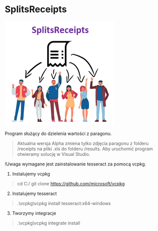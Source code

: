 # SplitsReceipts

[![N|Solid](https://raw.githubusercontent.com/Azuyuto/SplitsReceipts/master/Photos/photo1.PNG)](https://raw.githubusercontent.com/Azuyuto/SplitsReceipts/master/Photos/photo1.PNG)

Program służący do dzielenia wartości z paragonu.
> Aktualna wersja Alpha zmiena tylko zdjęcia paragonu z folderu /receipts na pliki .xls do folderu /results. Aby uruchomić program otwieramy solucję w Visual Studio.

!Uwaga wymagane jest zainstalowanie tesseract za pomocą vcpkg.

1. Instalujemy vcpkg
> cd C:/
> git clone https://github.com/microsoft/vcpkg
2. Instalujemy tesseract
> .\vcpkg\vcpkg install tesseract:x64-windows
3. Tworzymy integracje
> .\vcpkg\vcpkg integrate install
